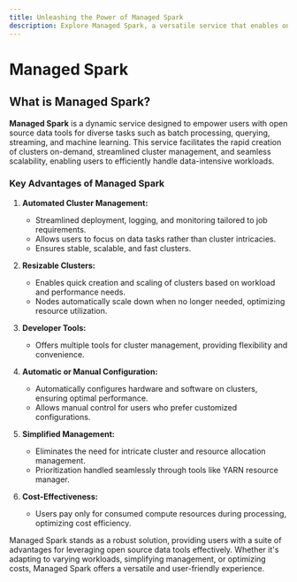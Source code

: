 ```yaml
---
title: Unleashing the Power of Managed Spark
description: Explore Managed Spark, a versatile service that enables on-demand creation, easy management, and dynamic scaling of Spark clusters for efficient batch processing, querying, streaming, and machine learning. Discover the advantages, including automated cluster management, resizable clusters, developer tools, simplified management, and cost-effectiveness.
---
```


# Managed Spark

## What is Managed Spark?

**Managed Spark** is a dynamic service designed to empower users with open source data tools for diverse tasks such as batch processing, querying, streaming, and machine learning. This service facilitates the rapid creation of clusters on-demand, streamlined cluster management, and seamless scalability, enabling users to efficiently handle data-intensive workloads.

### Key Advantages of Managed Spark

1. **Automated Cluster Management:**
    - Streamlined deployment, logging, and monitoring tailored to job requirements.
    - Allows users to focus on data tasks rather than cluster intricacies.
    - Ensures stable, scalable, and fast clusters.

2. **Resizable Clusters:**
    - Enables quick creation and scaling of clusters based on workload and performance needs.
    - Nodes automatically scale down when no longer needed, optimizing resource utilization.

3. **Developer Tools:**
    - Offers multiple tools for cluster management, providing flexibility and convenience.

4. **Automatic or Manual Configuration:**
    - Automatically configures hardware and software on clusters, ensuring optimal performance.
    - Allows manual control for users who prefer customized configurations.

5. **Simplified Management:**
    - Eliminates the need for intricate cluster and resource allocation management.
    - Prioritization handled seamlessly through tools like YARN resource manager.

6. **Cost-Effectiveness:**
    - Users pay only for consumed compute resources during processing, optimizing cost efficiency.

Managed Spark stands as a robust solution, providing users with a suite of advantages for leveraging open source data tools effectively. Whether it's adapting to varying workloads, simplifying management, or optimizing costs, Managed Spark offers a versatile and user-friendly experience.
